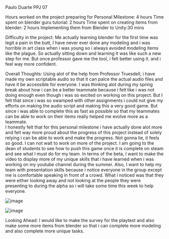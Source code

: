 Paulo Duarte PPJ 07


Hours worked on the project preparing for Personal Milestone: 4 hours
Time spent on blender guru tutorial: 2 hours
Time spent on creating items from blender: 2 hours
Implementing them from Blender to Unity:30 mins

Difficulty in the project: Me actually learning blender for the first time was legit a pain in the butt, I have never ever done any modeling and i was horrible in art class when i was young so i always avoided modeling items like the plague.  So actually sitting down and learning it was like such a new step for me. But once professor gave me the tool, i felt better using it. and i feel way more confident.

Overall Thoughts:
Using alot of the help from Professor Truesdell, i have made my own scriptable audio so that it can palce the actual audio files and have it be accessible for everyone. 
I was thinking alot during my spring break about how i can be a better teammate because i felt like i was not doing enough even though i was so excited on working on this project.  But I felt that since i was so swamped with other assignments i could not give my efforts on making the audio script and making this a very good game.  But since i was able to complete this as fast as possible so that my teammates can be able to work on their items really helped me evolve more as a teammate.  
I honestly felt that for this personal milestone i have actually done alot more and felt way more proud about the progress of this project instead of solely relying i can be able to work and make the progress.  Not gonna lie, it feels so good. I can not wait to work on more of the project. I am going to the dean of students to see how to push this game once it is complete on steam and see what I must do for my team. 
In terms of the beta, I want to make the video to display more of my unique skills that i have learned when i was working on my youtube channel during the summer. Also, I want to help my team with presentation skills because i notice everyone in the group except me is comfortable speaking in front of a crowd.  What i noticed was that they were either looking away and not looking at the people they were presenting to during the alpha so i will take some time this week to help everyone. 
 

![image](https://github.com/user-attachments/assets/f7243836-7b87-490f-989d-aa798c4d0048)

![image](https://github.com/user-attachments/assets/22da09f4-a7eb-46d3-a072-7095b24cbed5)

Looking Ahead: 
I would like to make the survey for the playtest and also make some more items from blender so that i can complete more modeling and also complete more unique tasks.  

